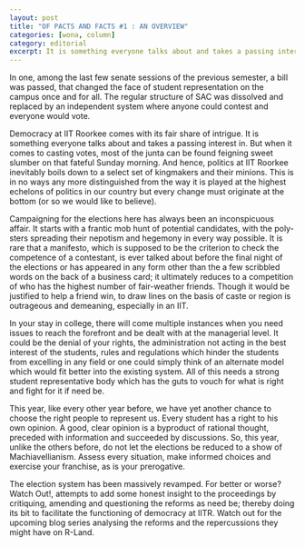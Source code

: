 ```yaml
---
layout: post
title: "OF PACTS AND FACTS #1 : AN OVERVIEW"
categories: [wona, column]
category: editorial
excerpt: It is something everyone talks about and takes a passing interest in. But when it comes to casting votes, most of the junta can be found feigning sweet slumber on that fateful Sunday morning. And hence, politics at IIT Roorkee inevitably boils down to a select set of kingmakers and their minions.
---
```

In one, among the last few senate sessions of the previous semester, a bill was passed, that changed the face of student representation on the campus once and for all. The regular structure of SAC was dissolved and replaced by an independent system where anyone could contest and everyone would vote.

Democracy at IIT Roorkee comes with its fair share of intrigue. It is something everyone talks about and takes a passing interest in. But when it comes to casting votes, most of the junta can be found feigning sweet slumber on that fateful Sunday morning. And hence, politics at IIT Roorkee inevitably boils down to a select set of kingmakers and their minions.
This is in no ways any more distinguished from the way it is played at the highest echelons of politics in our country but every change must originate at the bottom (or so we would like to believe).

Campaigning for the elections here has always been an inconspicuous affair. It starts with a frantic mob hunt of potential candidates, with the poly-sters spreading their nepotism and hegemony in every way possible. It is rare that a manifesto, which is supposed to be the criterion to check the competence of a contestant, is ever talked about before the final night of the elections or has appeared in any form other than the a few scribbled words on the back of a business
card; it ultimately reduces to a competition of who has the highest number of fair-weather friends.
Though it would be justified to help a friend win, to draw lines on the basis of caste or region is outrageous and demeaning, especially in an IIT.

In your stay in college, there will come multiple instances when you need issues to reach the forefront and be dealt with at the managerial level. It could be the denial of your rights, the administration not acting in the best interest of the students, rules and regulations which hinder the students from excelling in any field or one could simply think of an alternate model which would fit better into the existing system. All of this needs a strong student representative body which
has the guts to vouch for what is right and fight for it if need be.

This year, like every other year before, we have yet another chance to choose the right people to represent us. Every student has a right to his own opinion. A good, clear opinion is a byproduct of rational thought, preceded with information and succeeded by discussions. So, this year, unlike the others before, do not let the elections be reduced to a show of Machiavellianism. Assess every situation, make informed choices and exercise your franchise, as is your prerogative.

The election system has been massively revamped. For better or worse? Watch Out!, attempts to add some honest insight to the proceedings by critiquing, amending and questioning the reforms as need be; thereby doing its bit to facilitate the functioning of democracy at IITR. Watch out for the upcoming blog series analysing the reforms and the repercussions they might have on R-Land.
